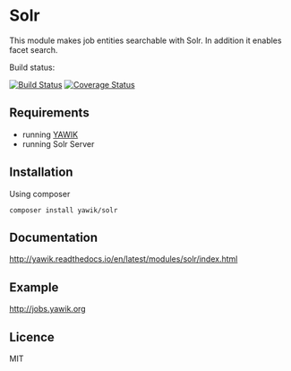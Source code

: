 Solr
====

This module makes job entities searchable with Solr. In addition it enables facet search.

Build status:

[![Build Status](https://travis-ci.org/yawik/Solr.svg?branch=master)](https://travis-ci.org/yawik/Solr)
[![Coverage Status](https://coveralls.io/repos/github/yawik/Solr/badge.svg?branch=develop)](https://coveralls.io/github/yawik/Solr?branch=develop)

Requirements
------------

* running [YAWIK](https://github.com/cross-solution/YAWIK)
* running Solr Server


Installation
------------
Using composer

```
composer install yawik/solr
```

Documentation
-------------

http://yawik.readthedocs.io/en/latest/modules/solr/index.html


Example
-------

http://jobs.yawik.org


Licence
-------

MIT